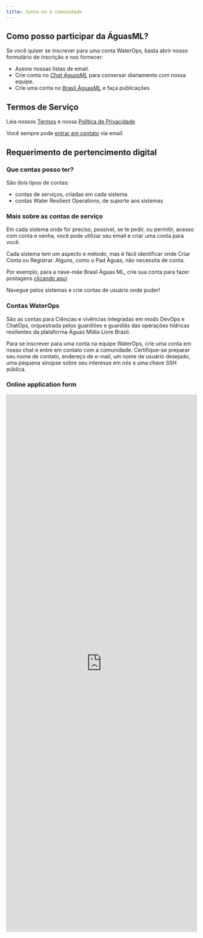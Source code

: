 ```yaml
---
title: Junte-se à comunidade
---
```



## Como posso participar da ÁguasML?

Se você quiser se inscrever para uma conta WaterOps, basta abrir nosso formulário de inscrição e nos fornecer:

- Assine nossas listas de email.
- Crie conta no [*Chat ÁguasML*](https://chat.aguas.ml/) para conversar diariamente com nossa equipe.
- Crie uma conta no [Brasil ÁguasML](https://brasil.aguas.ml) e faça publicações

## Termos de Serviço

Leia nossos [Termos](https://aguas.ml/tos) e nossa [Política de Privacidade](https://aguas.ml/gdpr)

Você sempre pode [entrar em contato](../contato) via email
  


## Requerimento de pertencimento digital

### Que contas posso ter?
São dois tipos de contas:

- contas de serviços, criadas em cada sistema
- contas Water Resilient Operations, de suporte aos sistemas



### Mais sobre as contas de serviço

Em cada sistema onde for preciso, possível, se te pedir, ou permitir, acesso com conta e senha, você pode utilizar seu email e criar uma conta para você.

Cada sistema tem um aspecto e método, mas é fácil identificar onde Criar Conta ou Registrar. Alguns, como o Pad Águas, não necessita de conta.

Por exemplo, para a nave-mãe Brasil Águas ML, crie sua conta para fazer postagens [clicando aqui](https://brasil.aguas.ml/registro/)

Navegue pelos sistemas e crie contas de usuário onde puder!


### Contas WaterOps

São as contas para Ciências e vivências integradas em modo DevOps e ChatOps, orquestrada pelos guardiões e guardiãs das operações hídricas resilientes da plataforma Águas Mídia Livre Brasil.

Para se inscrever para uma conta na equipe WaterOps, crie uma conta em nosso chat e entre em contato com a comunidade. Certifique-se preparar seu nome de contato, endereço de e-mail, um nome de usuário desejado, uma pequena sinopse sobre seu interesse em nós e uma chave SSH pública.


### Online application form

<script src="https://static.airtable.com/js/embed/embed_snippet_v1.js"></script>
<iframe class="airtable-embed airtable-dynamic-height" src="https://airtable.com/embed/shrliwOM74ErxmR4D?backgroundColor=green" frameborder="0" onmousewheel="" width="100%" height="1423" style="background: transparent; border: 1px solid #ccc;"></iframe>

